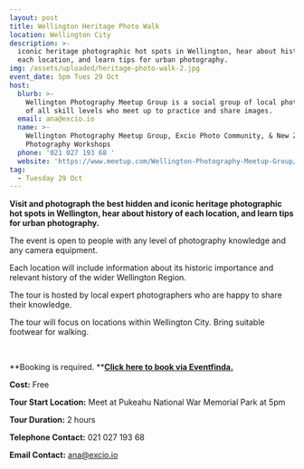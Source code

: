 ```yaml
---
layout: post
title: Wellington Heritage Photo Walk
location: Wellington City
description: >-
  iconic heritage photographic hot spots in Wellington, hear about history of
  each location, and learn tips for urban photography.
img: /assets/uploaded/heritage-photo-walk-2.jpg
event_date: 5pm Tues 29 Oct
host:
  blurb: >-
    Wellington Photography Meetup Group is a social group of local photographers
    of all skill levels who meet up to practice and share images.  
  email: ana@excio.io
  name: >-
    Wellington Photography Meetup Group, Excio Photo Community, & New Zealand
    Photography Workshops
  phone: '021 027 193 68 '
  website: 'https://www.meetup.com/Wellington-Photography-Meetup-Group/'
tag:
  - Tuesday 29 Oct
---
```

**Visit and photograph the best hidden and iconic heritage photographic hot spots in Wellington, hear about history of each location, and learn tips for urban photography.**

The event is open to people with any level of photography knowledge and any camera equipment. 

Each location will include information about its historic importance and relevant history of the wider Wellington Region.

The tour is hosted by local expert photographers who are happy to share their knowledge.

The tour will focus on locations within Wellington City. Bring suitable footwear for walking. 

<br>

**Booking is required. **[**Click here to book via Eventfinda.**](https://www.eventfinda.co.nz/2019/wellington-heritage-photo-walk/wellington)

**Cost:** Free

**Tour Start Location:** Meet at Pukeahu National War Memorial Park at 5pm

**Tour Duration:** 2 hours

**Telephone Contact:** 021 027 193 68

**Email Contact:** ana@excio.io
